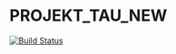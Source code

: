 # PROJEKT_TAU_NEW
[![Build Status](https://travis-ci.org/s14222/PROJEKT_TAU_NEW.svg?branch=master)](https://travis-ci.org/s14222/PROJEKT_TAU_NEW)
